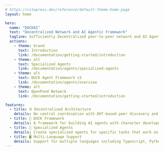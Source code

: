 ```yaml
---
# https://vitepress.dev/reference/default-theme-home-page
layout: home

hero:
  name: "DUCKAI"
  text: "Decentralized Network and AI Agentic Framework"
  tagline: Sufficiently Decentralized peer-to-peer network and AI Agent Framework for building the next generation of Decentralized Agentic Organizations
  actions:
    - theme: brand
      text: Introduction
      link: /documentation/getting-started/introduction
    - theme: alt
      text: Specialized Agents
      link: /documentation/agents/specialized-agents
    - theme: alt
      text: DUCK Agent Framework v3
      link: /documentation/agents/overview
    - theme: alt
      text: OpenPond Network
      link: /documentation/getting-started/introduction

features:
  - title: 🌐 Decentralized Architecture
    details: No central coordination with DHT-based peer discovery and distributed message routing
  - title: 🌉 DUCK Framework
    details: A framework for building AI agents with character development and task-oriented communication
  - title: 🧠 Specialized Agents
    details: Create specialized agents for specific tasks that work on the network
  - title: 🖥️ Multi-Language Support
    details: Support for multiple languages including Typescript, Python, and Rust
---
```

